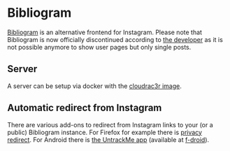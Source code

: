 # Bibliogram

[Bibliogram](https://sr.ht/~cadence/bibliogram/) is an alternative frontend for
Instagram.
Please note that Bibliogram is now officially discontinued according to
[the developer](https://cadence.moe/blog/2022-09-01-discontinuing-bibliogram)
as it is not possible anymore to show user pages but only single posts.

## Server

A server can be setup via docker with the [cloudrac3r image](./docker-images/cloudrac3r_-_bibliogram.md).

## Automatic redirect from Instagram

There are various add-ons to redirect from Instagram links to your (or a public)
Bibliogram instance.
For Firefox for example there is
[privacy redirect](https://addons.mozilla.org/en-US/firefox/addon/privacy-redirect/).
For Android there is
[the UntrackMe app](https://framagit.org/tom79/nitterizeme) (available at [f-droid](./android/f-droid.md)).
